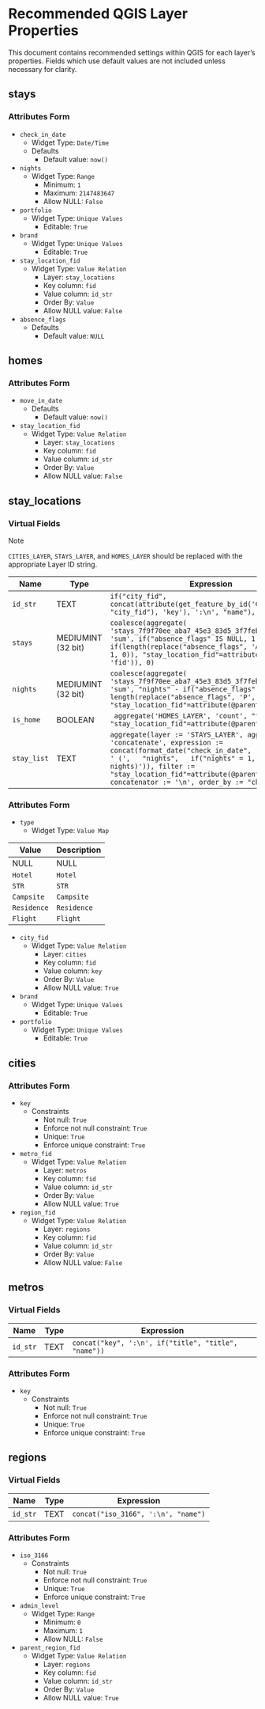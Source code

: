# Recommended QGIS Layer Properties

This document contains recommended settings within QGIS for each layer’s properties. Fields which use default values are not included unless necessary for clarity.

## stays

### Attributes Form

- `check_in_date`
  - Widget Type: `Date/Time`
  - Defaults
    - Default value: `now()`
- `nights`
  - Widget Type: `Range`
    - Minimum: `1`
    - Maximum: `2147483647`
	- Allow NULL: `False`
- `portfolio`
  - Widget Type: `Unique Values`
    - Editable: `True`
- `brand`
  - Widget Type: `Unique Values`
    - Editable: `True`
- `stay_location_fid`
  - Widget Type: `Value Relation`
    - Layer: `stay_locations`
  	- Key column: `fid`
  	- Value column: `id_str`
  	- Order By: `Value`
  	- Allow NULL value: `False`
- `absence_flags`
  - Defaults
    - Default value: `NULL`

## homes

### Attributes Form

- `move_in_date`
  - Defaults
    - Default value: `now()`
- `stay_location_fid`
  - Widget Type: `Value Relation`
    - Layer: `stay_locations`
  	- Key column: `fid`
  	- Value column: `id_str`
  	- Order By: `Value`
  	- Allow NULL value: `False`

## stay_locations

### Virtual Fields

> [!NOTE]
> `CITIES_LAYER`, `STAYS_LAYER`, and `HOMES_LAYER` should be replaced with the appropriate Layer ID string.

| Name | Type | Expression |
|------|------|------------|
| `id_str` | TEXT | `if("city_fid", concat(attribute(get_feature_by_id('CITIES_LAYER', "city_fid"), 'key'), ':\n', "name"), "name")` |
| `stays` | MEDIUMINT (32 bit) | `coalesce(aggregate( 'stays_7f9f70ee_aba7_45e3_83d5_3f7febabf8cc', 'sum', if("absence_flags" IS NULL, 1, if(length(replace("absence_flags", 'A', '')) > 0, 1, 0)), "stay_location_fid"=attribute(@parent, 'fid')), 0)` |
| `nights` | MEDIUMINT (32 bit) | `coalesce(aggregate( 'stays_7f9f70ee_aba7_45e3_83d5_3f7febabf8cc', 'sum', "nights" - if("absence_flags" IS NULL, 0, length(replace("absence_flags", 'P', ''))), "stay_location_fid"=attribute(@parent, 'fid')), 0)` |
| `is_home` | BOOLEAN | ` aggregate('HOMES_LAYER', 'count', "fid", "stay_location_fid"=attribute(@parent, 'fid')) > 0` |
| `stay_list` | TEXT | `aggregate(layer := 'STAYS_LAYER', aggregate := 'concatenate', expression := concat(format_date("check_in_date", 'yyyy-MM-dd'),	' (',	"nights",	if("nights" = 1, ' night)', ' nights)')), filter := "stay_location_fid"=attribute(@parent, 'fid'), concatenator := '\n', order_by := "check_in_date")` |

### Attributes Form

- `type`
  - Widget Type: `Value Map`

| Value       | Description |
|-------------|-------------|
| NULL        | NULL        |
| `Hotel`     | `Hotel`     |
| `STR`       | `STR`       |
| `Campsite`  | `Campsite`  |
| `Residence` | `Residence` |
| `Flight`    | `Flight`    |

- `city_fid`
  - Widget Type: `Value Relation`
    - Layer: `cities`
  	- Key column: `fid`
  	- Value column: `key`
  	- Order By: `Value`
  	- Allow NULL value: `True`
- `brand`
  - Widget Type: `Unique Values`
    - Editable: `True`
- `portfolio`
  - Widget Type: `Unique Values`
    - Editable: `True`

## cities

### Attributes Form

- `key`
  - Constraints
    - Not null: `True`
    - Enforce not null constraint: `True`
    - Unique: `True`
    - Enforce unique constraint: `True`
- `metro_fid`
  - Widget Type: `Value Relation`
    - Layer: `metros`
  	- Key column: `fid`
  	- Value column: `id_str`
  	- Order By: `Value`
  	- Allow NULL value: `True`
- `region_fid`
  - Widget Type: `Value Relation`
    - Layer: `regions`
  	- Key column: `fid`
  	- Value column: `id_str`
  	- Order By: `Value`
  	- Allow NULL value: `False`

## metros

### Virtual Fields

| Name | Type | Expression |
|------|------|------------|
| `id_str` | TEXT | `concat("key", ':\n', if("title", "title", "name"))` |

### Attributes Form

- `key`
  - Constraints
    - Not null: `True`
    - Enforce not null constraint: `True`
    - Unique: `True`
    - Enforce unique constraint: `True`

## regions

### Virtual Fields

| Name | Type | Expression |
|------|------|------------|
| `id_str` | TEXT | `concat("iso_3166", ':\n', "name")` |

### Attributes Form

- `iso_3166`
  - Constraints
    - Not null: `True`
    - Enforce not null constraint: `True`
    - Unique: `True`
    - Enforce unique constraint: `True`
- `admin_level`
  - Widget Type: `Range`
    - Minimum: `0`
    - Maximum: `1`
    - Allow NULL: `False`
- `parent_region_fid`
  - Widget Type: `Value Relation`
    - Layer: `regions`
  	- Key column: `fid`
  	- Value column: `id_str`
  	- Order By: `Value`
  	- Allow NULL value: `True`
